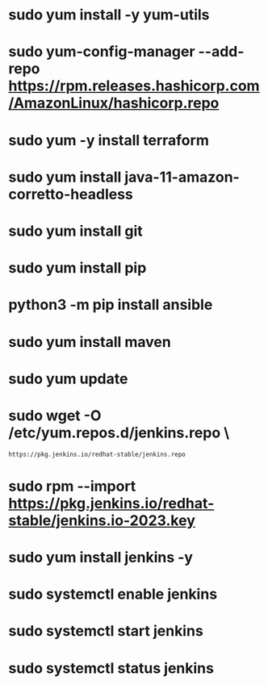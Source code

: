 
# sudo yum install -y yum-utils
# sudo yum-config-manager --add-repo https://rpm.releases.hashicorp.com/AmazonLinux/hashicorp.repo
# sudo yum -y install terraform

# sudo yum install java-11-amazon-corretto-headless
# sudo yum install git

# sudo yum install pip

# python3 -m pip install ansible
# sudo yum install maven

# sudo yum update
# sudo wget -O /etc/yum.repos.d/jenkins.repo \
    https://pkg.jenkins.io/redhat-stable/jenkins.repo
    
# sudo rpm --import https://pkg.jenkins.io/redhat-stable/jenkins.io-2023.key
# sudo yum install jenkins -y
# sudo systemctl enable jenkins
# sudo systemctl start jenkins
# sudo systemctl status jenkins

